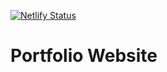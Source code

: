 [![Netlify Status](https://api.netlify.com/api/v1/badges/b4a1b66a-59c3-42ae-80d7-a5170f04b6f1/deploy-status)](https://hamracek.netlify.com)

# Portfolio Website